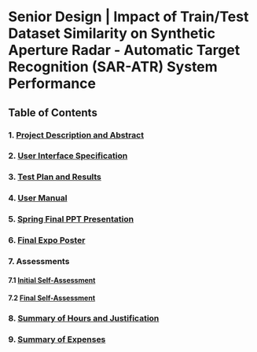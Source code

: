 # Senior Design | Impact of Train/Test Dataset Similarity on Synthetic Aperture Radar - Automatic Target Recognition (SAR-ATR) System Performance

## Table of Contents

### 1. [Project Description and Abstract](Project-Description.md)

### 2. [User Interface Specification](User-Interface.md)

### 3. [Test Plan and Results](Test-Results.md)

### 4. [User Manual](https://github.com/charlesjhill/senior-design/wiki)

### 5. [Spring Final PPT Presentation](Presentation/Slide-Deck.pdf)

### 6. [Final Expo Poster](<Presentation/Hill - Senior Design Poster.pdf>)

### 7. Assessments

#### 7.1 [Initial Self-Assessment](Homework_Essays/Senior_Design_Assessment.docx)

#### 7.2 [Final Self-Assessment](<Homework_Essays/Final Self Assessment.docx>)

### 8. [Summary of Hours and Justification](Hours-Summary.md)

### 9. [Summary of Expenses](Expense-Summary.md)
